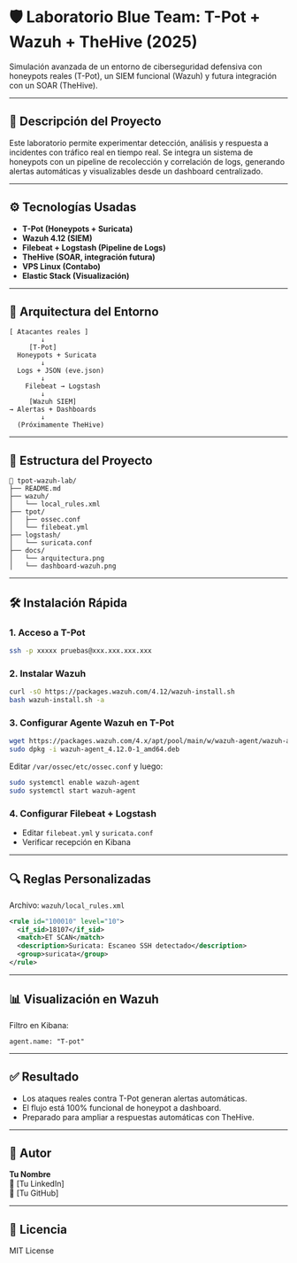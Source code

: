 # 🛡️ Laboratorio Blue Team: T-Pot + Wazuh + TheHive (2025)

Simulación avanzada de un entorno de ciberseguridad defensiva con honeypots reales (T-Pot), un SIEM funcional (Wazuh) y futura integración con un SOAR (TheHive).

---

## 📌 Descripción del Proyecto

Este laboratorio permite experimentar detección, análisis y respuesta a incidentes con tráfico real en tiempo real. Se integra un sistema de honeypots con un pipeline de recolección y correlación de logs, generando alertas automáticas y visualizables desde un dashboard centralizado.

---

## ⚙️ Tecnologías Usadas

- **T-Pot (Honeypots + Suricata)**
- **Wazuh 4.12 (SIEM)**
- **Filebeat + Logstash (Pipeline de Logs)**
- **TheHive (SOAR, integración futura)**
- **VPS Linux (Contabo)**
- **Elastic Stack (Visualización)**

---

## 🧩 Arquitectura del Entorno

```
[ Atacantes reales ]
        ↓
     [T-Pot]
  Honeypots + Suricata
        ↓
  Logs + JSON (eve.json)
        ↓
    Filebeat → Logstash
        ↓
     [Wazuh SIEM]
→ Alertas + Dashboards
        ↓
  (Próximamente TheHive)
```

---

## 📁 Estructura del Proyecto

```
📂 tpot-wazuh-lab/
├── README.md
├── wazuh/
│   └── local_rules.xml
├── tpot/
│   ├── ossec.conf
│   └── filebeat.yml
├── logstash/
│   └── suricata.conf
├── docs/
│   └── arquitectura.png
│   └── dashboard-wazuh.png
```

---

## 🛠️ Instalación Rápida

### 1. Acceso a T-Pot

```bash
ssh -p xxxxx pruebas@xxx.xxx.xxx.xxx
```

### 2. Instalar Wazuh

```bash
curl -sO https://packages.wazuh.com/4.12/wazuh-install.sh
bash wazuh-install.sh -a
```

### 3. Configurar Agente Wazuh en T-Pot

```bash
wget https://packages.wazuh.com/4.x/apt/pool/main/w/wazuh-agent/wazuh-agent_4.12.0-1_amd64.deb
sudo dpkg -i wazuh-agent_4.12.0-1_amd64.deb
```

Editar `/var/ossec/etc/ossec.conf` y luego:

```bash
sudo systemctl enable wazuh-agent
sudo systemctl start wazuh-agent
```

### 4. Configurar Filebeat + Logstash

- Editar `filebeat.yml` y `suricata.conf`
- Verificar recepción en Kibana

---

## 🔍 Reglas Personalizadas

Archivo: `wazuh/local_rules.xml`

```xml
<rule id="100010" level="10">
  <if_sid>18107</if_sid>
  <match>ET SCAN</match>
  <description>Suricata: Escaneo SSH detectado</description>
  <group>suricata</group>
</rule>
```

---

## 📊 Visualización en Wazuh

Filtro en Kibana:

```kql
agent.name: "T-pot"
```

---

## ✅ Resultado

- Los ataques reales contra T-Pot generan alertas automáticas.
- El flujo está 100% funcional de honeypot a dashboard.
- Preparado para ampliar a respuestas automáticas con TheHive.

---

## 🪪 Autor

**Tu Nombre**  
🔗 [Tu LinkedIn]  
🐙 [Tu GitHub]

---

## 📄 Licencia

MIT License
